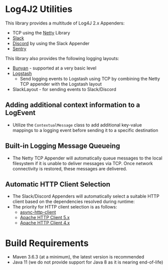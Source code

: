 # Log4J2 Utilities
This library provides a multitude of Log4J 2.x Appenders:
- TCP using the [Netty](https://netty.io/) Library
- [Slack](https://slack.com/)
- [Discord](https://discord.com/) by using the Slack Appender
- [Sentry](https://sentry.io/)

This library also provides the following logging layouts:
- [Bunyan](https://github.com/trentm/node-bunyan) - supported at a very basic level
- [Logstash](https://www.elastic.co/logstash)
  - Send logging events to Logstash using TCP by combining the Netty TCP appender with the Logstash layout
- SlackLayout - for sending events to Slack/Discord

## Adding additional context information to a LogEvent
- Utilize the `ContextualMessage` class to add additional key-value mappings to a logging event before sending it to a specific destination

## Built-in Logging Message Queueing
- The Netty TCP Appender will automatically queue messages to the local filesystem if it is unable to deliver messages via TCP. Once network connectivity is restored, these messages are delivered.

## Automatic HTTP Client Selection
- The Slack/Discord Appenders will automatically select a suitable HTTP client based on the dependencies resolved during runtime:
- The priority for HTTP client selection is as follows:
  - [async-http-client](https://github.com/AsyncHttpClient/async-http-client)
  - [Apache HTTP Client 5.x](https://hc.apache.org/httpcomponents-client-5.3.x/index.html)
  - [Apache HTTP Client 4.x](https://hc.apache.org/httpcomponents-client-4.5.x/index.html)

# Build Requirements
- Maven 3.6.3 (at a minimum), the latest version is recommended
- Java 11 (we do not provide support for Java 8 as it is nearing end-of-life)
